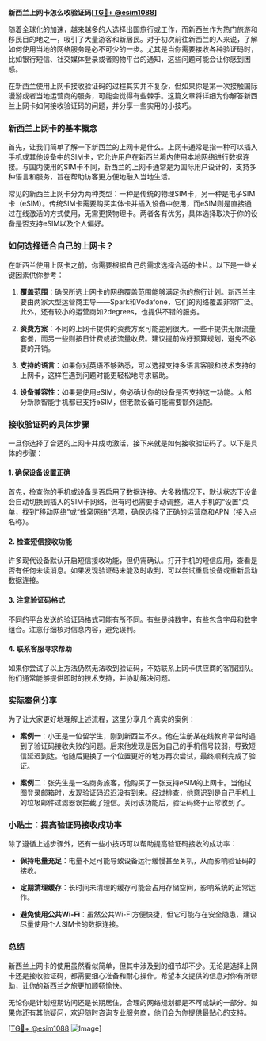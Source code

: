 **新西兰上网卡怎么收验证码[[TG💪+ @esim1088](https://t.me/s/esim1088)]**

随着全球化的加速，越来越多的人选择出国旅行或工作，而新西兰作为热门旅游和移民目的地之一，吸引了大量游客和新居民。对于初次前往新西兰的人来说，了解如何使用当地的网络服务是必不可少的一步。尤其是当你需要接收各种验证码时，比如银行短信、社交媒体登录或者购物平台的通知，这些问题可能会让你感到困惑。

在新西兰使用上网卡接收验证码的过程其实并不复杂，但如果你是第一次接触国际漫游或者当地运营商的服务，可能会觉得有些棘手。这篇文章将详细为你解答新西兰上网卡如何接收验证码的问题，并分享一些实用的小技巧。

### 新西兰上网卡的基本概念

首先，让我们简单了解一下新西兰的上网卡是什么。上网卡通常是指一种可以插入手机或其他设备中的SIM卡，它允许用户在新西兰境内使用本地网络进行数据连接。与国内使用的SIM卡不同，新西兰的上网卡通常是为国际用户设计的，支持多种语言和服务，旨在帮助访客更方便地融入当地生活。

常见的新西兰上网卡分为两种类型：一种是传统的物理SIM卡，另一种是电子SIM卡（eSIM）。传统SIM卡需要购买实体卡并插入设备中使用，而eSIM则是直接通过在线激活的方式使用，无需更换物理卡。两者各有优劣，具体选择取决于你的设备是否支持eSIM以及个人偏好。

### 如何选择适合自己的上网卡？

在新西兰使用上网卡之前，你需要根据自己的需求选择合适的卡片。以下是一些关键因素供你参考：

1. **覆盖范围**：确保所选上网卡的网络覆盖范围能够满足你的旅行计划。新西兰主要由两家大型运营商主导——Spark和Vodafone，它们的网络覆盖非常广泛。此外，还有较小的运营商如2degrees，也提供不错的服务。

2. **资费方案**：不同的上网卡提供的资费方案可能差别很大。一些卡提供无限流量套餐，而另一些则按日计费或按流量收费。建议提前做好预算规划，避免不必要的开销。

3. **支持的语言**：如果你对英语不够熟悉，可以选择支持多语言客服和技术支持的上网卡，这样在遇到问题时能更轻松地寻求帮助。

4. **设备兼容性**：如果是使用eSIM，务必确认你的设备是否支持这一功能。大部分新款智能手机都已支持eSIM，但老款设备可能需要额外适配。

### 接收验证码的具体步骤

一旦你选择了合适的上网卡并成功激活，接下来就是如何接收验证码了。以下是具体的步骤：

#### 1. 确保设备设置正确
首先，检查你的手机或设备是否启用了数据连接。大多数情况下，默认状态下设备会自动切换到插入的SIM卡网络，但有时也需要手动调整。进入手机的“设置”菜单，找到“移动网络”或“蜂窝网络”选项，确保选择了正确的运营商和APN（接入点名称）。

#### 2. 检查短信接收功能
许多现代设备默认开启短信接收功能，但仍需确认。打开手机的短信应用，查看是否有任何未读消息。如果发现验证码未能及时收到，可以尝试重启设备或重新启动数据连接。

#### 3. 注意验证码格式
不同的平台发送的验证码格式可能有所不同。有些是纯数字，有些包含字母和数字组合。注意仔细核对信息内容，避免误判。

#### 4. 联系客服寻求帮助
如果你尝试了以上方法仍然无法收到验证码，不妨联系上网卡供应商的客服团队。他们通常能够提供即时的技术支持，并协助解决问题。

### 实际案例分享

为了让大家更好地理解上述流程，这里分享几个真实的案例：

- **案例一**：小王是一位留学生，刚到新西兰不久。他在注册某在线教育平台时遇到了验证码接收失败的问题。后来他发现是因为自己的手机信号较弱，导致短信延迟到达。他随后更换了一个位置更好的地方再次尝试，最终顺利完成了验证。

- **案例二**：张先生是一名商务旅客，他购买了一张支持eSIM的上网卡。当他试图登录邮箱时，发现验证码迟迟没有到来。经过排查，他意识到是自己手机上的垃圾邮件过滤器误拦截了短信。关闭该功能后，验证码终于正常收到了。

### 小贴士：提高验证码接收成功率

除了遵循上述步骤外，还有一些小技巧可以帮助提高验证码接收的成功率：

- **保持电量充足**：电量不足可能导致设备运行缓慢甚至关机，从而影响验证码的接收。
  
- **定期清理缓存**：长时间未清理的缓存可能会占用存储空间，影响系统的正常运作。

- **避免使用公共Wi-Fi**：虽然公共Wi-Fi方便快捷，但它可能存在安全隐患，建议尽量使用个人SIM卡的数据连接。

### 总结

新西兰上网卡的使用虽然看似简单，但其中涉及到的细节却不少。无论是选择上网卡还是接收验证码，都需要细心准备和耐心操作。希望本文提供的信息对你有所帮助，让你的新西兰之旅更加顺畅愉快。

无论你是计划短期访问还是长期居住，合理的网络规划都是不可或缺的一部分。如果你还有其他疑问，欢迎随时咨询专业服务商，他们会为你提供最贴心的支持。

[[TG💪+ @esim1088](https://t.me/s/esim1088) ![Image](https://i.postimg.cc/4NQfJmqS/Snipaste-2025-05-13-00-14-12.png)]